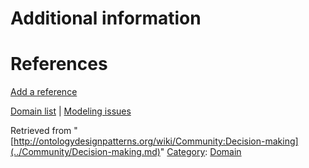 #  Additional information


#  References


[Add a reference](index.php@title=Odp%253AAdd_reference&subject=../Community/Decision-making.md "http://ontologydesignpatterns.org/wiki/index.php?title=Odp:Add_reference&subject=Community%3ADecision-making")


  




[Domain list](../Community/Domain.md "Community:Domain") | [Modeling issues](../Community/Main.md "Community:Main")


Retrieved from "[http://ontologydesignpatterns.org/wiki/Community:Decision-making](../Community/Decision-making.md)"
 [Category](http://ontologydesignpatterns.org/wiki/Special:Categories "Special:Categories"): [Domain](../Category/Domain.md "Category:Domain")